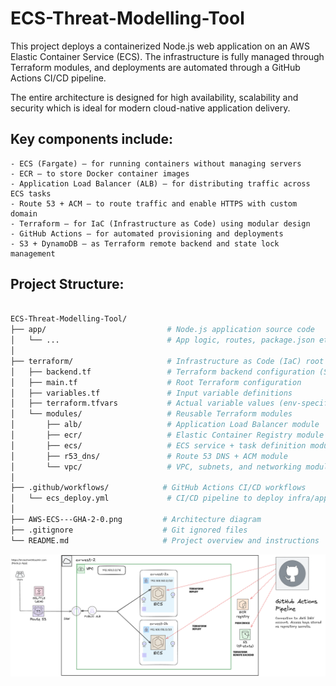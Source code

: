 # ECS-Threat-Modelling-Tool

This project deploys a containerized Node.js web application on an AWS Elastic Container Service (ECS). The infrastructure is fully managed through Terraform modules, and deployments are automated through a GitHub Actions CI/CD pipeline. 

The entire architecture is designed for high availability, scalability and security which is ideal for modern cloud-native application delivery.

## Key components include:
	- ECS (Fargate) – for running containers without managing servers
	- ECR – to store Docker container images
	- Application Load Balancer (ALB) – for distributing traffic across ECS tasks
	- Route 53 + ACM – to route traffic and enable HTTPS with custom domain
	- Terraform – for IaC (Infrastructure as Code) using modular design
	- GitHub Actions – for automated provisioning and deployments
	- S3 + DynamoDB – as Terraform remote backend and state lock management

## Project Structure:

```bash

ECS-Threat-Modelling-Tool/
├── app/                           # Node.js application source code
│   └── ...                        # App logic, routes, package.json etc.
│
├── terraform/                     # Infrastructure as Code (IaC) root folder
│   ├── backend.tf                 # Terraform backend configuration (S3 + DynamoDB)
│   ├── main.tf                    # Root Terraform configuration
│   ├── variables.tf               # Input variable definitions
│   ├── terraform.tfvars           # Actual variable values (env-specific)
│   └── modules/                   # Reusable Terraform modules
│       ├── alb/                   # Application Load Balancer module
│       ├── ecr/                   # Elastic Container Registry module
│       ├── ecs/                   # ECS service + task definition module
│       ├── r53_dns/               # Route 53 DNS + ACM module
│       └── vpc/                   # VPC, subnets, and networking module
│
├── .github/workflows/            # GitHub Actions CI/CD workflows
│   └── ecs_deploy.yml             # CI/CD pipeline to deploy infra/app
│
├── AWS-ECS---GHA-2-0.png         # Architecture diagram
├── .gitignore                    # Git ignored files
└── README.md                     # Project overview and instructions
```


![Architecture Diagram](AWS-architecture.png)
